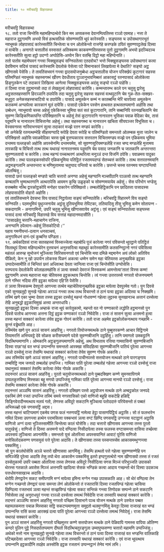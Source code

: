 ```yaml
---
title: १० मरीचवट्टि विहारकथा

---
```

मरीचवट्टि विहारकथा  
१८. ततो राजा चिन्तेसि महामहिण्दत्थेरो किर मम अय्यकस्स देवानम्पियतिस्स रञ्‍ञो एवमाह। नत्ता ते महाराज दुट्ठगामणि अभयो विसं हत्थसतिकं सोवण्णमालिं थूपं कारेस्सति। सङ्घस्स च उपोसथागारभूतं नवभूमकं लोहपासादं कारेस्सतीति चिन्तेत्वा च पन ओलोकेन्तो राजगेहे करण्डके ठपितं सुवण्णपट्टलेखं दिस्वा तं वाचेसि। अनागते चत्तालीसं वस्ससतं अतिक्‍कम्म काकवण्णतिस्सस्स पुत्तो दुट्ठगामणि अभयो इदञ्‍चिदञ्‍च कारेस्सतीति सुत्वा हट्ठो उदग्गो अप्पोठेसि-अय्येन किर वतम्हि दिट्ठो महा महिण्देनाति।  
ततो पातोव महामेघवनं गन्त्वा भिक्खुसङ्घं सन्‍निपातेत्वा एतदवोच? भन्ते भिक्खुसङ्घस्स उपोसथागारं कत्वा देवविमान सदिसं पासादं कारेस्सामि देवलोकं पेसेत्वा पटे विमानाकारं लिखापेत्वा मे देथाति? सङ्घो अट्ठ खीणासवे पेसेसि। ते तावतिंसभवनं गन्त्वा द्वादसयोजनुब्बेधा अट्ठचत्तालीस योजन परिक्खेपं कूटागारं सहस्स पतिमण्डितं नवभूमकं सहस्सगब्भं खीरण देवधीताय पुञ्‍ञानुभावनिब्बत्तं आकासट्ठं रतनपासादं ओलोकेत्वा हिङ्गुलकेन पटे तदाकारं लिखित्वा आनेत्वा भिक्खुसङ्घस्स अदंसु सङ्घो रञ्‍ञो पाहेसि।  
तं दिस्वा राजा तुट्ठमानसो तदा तं लेखतुल्यं लोहपासादं कारेसि। कम्मन्तारम्भ काले पन चतुसु द्वारेसु अट्ठसतसहस्सानि हिरञ्‍ञानि ठपापेसि तदा चतुसु द्वारेसु सहस्स सहस्सं वत्थपुटानि चेव गुळ-तेल-सक्खर-मधुपुरा अनेकसहस्सचाटियो च ठपापेसि। पासादे अमूलकेन कम्मं न कातब्बन्ति भेरिं चारपेत्वा अमूलकेन कतकम्मं अग्घापेत्वा कारकानं मूलं दापेसि। पासादो एकेकेन पस्सेन हत्थसत हत्थसतप्पमाणो अहोसि तथा उब्बेधन, नवभूमायो चस्स अहेसुं एकेकिस्सा भूमिया सतं सतं कूटागारानि, तानि सब्बानिपि रतनखचितानि चेव सुवण्ण किङ्किणिकापन्ति परिक्खित्तानि च अहेसुं तेसं कूटागारानि नानारतन भूसिका पवाळ वेदिका चेव, तासं पदुमानि च नानारतन विचित्तानेव अहेसुं। तथा सहस्सगब्भा च नानारतन खचिता सीयपञ्‍जर विभूसिता च। वेस्सवनस्स नारिवाभनयानं सुत्वा तदाकारं मज्झे रतन मण्डपं कारेसि।  
सो अनेकेहि रतनत्थम्भेहि सीहव्यग्घादि रूपेहि देवता रूपेहि च पतिमण्डितो समन्ततो ओलम्बक मुत्ता जालेन च परिक्खित्तो अहोसि पवाळवेदिका चस्स पुब्बे वुत्तप्पकाराव सत्तरतन विचित्तमण्डप मज्झे पन एळिकमय भूमिया दन्तमय पल्‍लङ्को अहोसि अपस्सेनम्पि दन्तमयमेव, सो सुवण्णसूरियमण्डलेहि रजत चण्द मण्डलेहि मुत्तामय तारकाहि च विचित्तो तत्थ तत्थ यथारहं नानारतनमय पदुमानि चेव पसाद जनकानि च जातकानि अन्तरन्तरा सुवण्णलतायो च कारेसि। तत्थ महग्घं पच्‍चत्थरणं अत्थरित्वा मनुञ्‍ञं दन्त विजनिं ठपेसि। पवाळमय पादुका कारेसि। तथा पल्‍लङ्कस्सोपरि एळिकभूमिया पतिट्ठितं रजतमयदण्डं सेतच्‍चत्तं कारेसि। तत्थ सत्तरतनमयानि अट्ठमङ्गलानि अन्तरन्तरा च मणिमुत्तामया चतुप्पाद पन्तियो च कारेसि। छत्तन्ते चस्स रतनमय घण्टापन्तियो ओलम्बिंसु।  
पासादो छत्तं पल्‍लङ्को मण्डपो चाति चत्तारो अनग्घा अहेसुं महग्घानि मञ्‍चपीठानि पञ्‍ञत्वो तत्थ महग्घानि कम्बलानि भुम्मत्थरणानि अत्थरापेसि आवमन कुम्हि उळुङ्को च सोवण्णमयायेव अहेसुं। सेस परिभोग भण्डेसु वत्तब्बमेव नत्थि द्वारकोट्ठकोपि मनोहर पाकारेन परिक्खित्तो। तम्बलोहिट्ठिकाभि पन छादितत्ता पासादस्स लोहपासादोति वोहारो अहोसि।  
एवं तावतिंसभवने देवसभा विय पासादं निट्ठापेत्वा सङ्घं सन्‍निपातेसि। मरिचवट्टि विहारमगे विय सङ्घो सन्‍निपति। पठमभूमियं पुथुज्‍जनायेव अट्ठंसु दुतियभूमिया तेपिटका, ततियादिसु तीसु भूमिसु कमेन सोतापन्‍न - सकदागामि - अनागामिनो, उपरि चतुसु भूमिसु खीणासवायेव अट्ठंसु। एवं सङ्घं सन्‍निपातेत्वा सङ्घस्स पासादं दत्वा मरिचवट्टि विहारमहे विय सत्ताहं महादानमदासीति।  
‘‘पासादहेतु चत्तानि-महाचागेन राजिना,  
अनग्घानि ठपेत्वान-अहेसुं तिंसकोटियो।’’  
पहाय गमनीयन्तं-दत्वान धनसञ्‍चयं,  
अनुगामिधनं दानं-एवं कुब्बन्ति पण्डिता।  
१९. अथेकदिवसं राजा सतसहस्सं विस्सज्‍जेत्वा महाबोधि पूजं कारेत्वा नगरं पविसन्तो थूपट्ठाने पतिट्ठितं सिलाथूपं दिस्वा महिण्दत्थेरेन वुत्तवचनं अनुस्सरित्वा महाथूपं कारेस्सामीति कतसन्‍निट्ठानो नगरं पविसित्वा महंतलं आरुय्ह सुभोजनं भुञ्‍जित्वा सिरिसयनगतो एवं चिन्तेसि मया दमिळे मद्दमानेन अयं लोको अतिविय पीळितो, केन नु खो उपायेन लोकस्स पिळनं अकत्वा धम्मेन समेन महा चेतियस्स अनुच्छविकं इट्ठका उप्पादेस्सामीति तं चिन्तितं छत्तं अधिवत्था देवता जानित्वा राजा एवं चिन्तेसीति उग्घोसेसि।  
परम्पराय देवलोकेपि कोलाहलमहोसि तं ञत्वा सक्‍को देवराजं विस्सकम्मं आमन्तेत्वा’तात! विस्स कम्म! दुट्ठगामणि अभय महाराजा महा चेतियस्स इट्ठकत्थाय चिन्तेसि। त्वं गन्त्वा उत्तरपस्से नगरतो योजनप्पमाणे ठाने गम्भिर नदिया तीरे इट्ठका मापेत्वा एहि’ति पेसेसि।  
तं ञत्वा विस्सकम्म देवपुत्तो आगन्त्वा तत्थेव महाचेतियानुच्छविकं इट्ठका मापेत्वा देवपुरमेव गतो। पुन दिवसे एको सुनखलुद्दो सुनखे गहेत्वा अरञ्‍ञं गन्त्वा तत्थ तत्थ विचरन्तो तं ठानं पत्वा इट्ठका अदिस्वा च निक्खमि। तस्मिं खणे एका भुम्मा देवता तस्स इट्ठका दस्सेतुं महन्तं गोधावण्णं गहेत्वा लुद्दस्स सुनखानञ्‍च अत्तानं दस्सेत्वा तेहि अनुबद्धो इट्ठकाभिमुखं अत्त्वा अन्तरधायि।  
सुनखलुद्दो इट्ठका दिस्वा अम्हाकं राजा थूपं कारेतुकामो, महन्तो वत नो पण्णाकारो लद्धोति हट्ठमानसो पुन दिवसे पातोच आगन्त्वा अत्तना दिट्ठं इट्ठक पण्णाकारं रञ्‍ञो निवेदेसि। राजा तं सासनं सुत्वा अत्तमनो हुत्वा तस्स महन्तं सक्‍कारं कारेत्वा तंयेव इट्ठक गोपनं कारेसि। ततो राजा अहमेव इट्ठकोलोकनत्थाय गच्छामि - कुन्तं वड्ढेथाति आह।  
तस्मिंयेव खणे पुन अञ्‍ञं सासनं आहरिंसु। नगरतो तियोजनमत्थके ठाने पुब्बुत्तरकण्णे आचार विट्ठिगामे तियामरत्तिं अभिप्पवट्टे देवे सोळस करीसप्पमाणे पदेसे सुवण्णबीजानि उट्ठहिंसु। तानि पमाणतो उक्‍कट्ठानि विदत्थिप्पमाणानि। ओमकानि अट्ठङ्गुलप्पमाणानि अहेसुं, अथ विभाताय रत्तिया गामवासिनो सुवण्णबिजानि दिस्वा राछा’रहं वत भण्डं उप्पन्‍नन्ति समन्ततो आरक्खा संविदहित्वा सुवण्णबीजानि पातियं पूरेत्वा आगन्त्वा रञ्‍ञो दस्सेसुं राजा तेसम्पि यथारहं सक्‍कारं कारेत्वा तेयेव सुवण्ण गोपके अकासि।  
अथ तस्मिंयेव खणे अञ्‍ञं सासनं आहरिंसु। नगरतो पाचीनपस्से सत्तयोजन मत्थको ठाने पारगङ्गाय तम्बविट्ठि नाम जनपदे तम्बलोहं उप्पज्‍जि। गामिका पातिं पूरेत्वा तम्बलोहं गहेत्वा आगन्त्वा रञ्‍ञो दस्सेसुं राजा यथानुरूपं सक्‍कारं तेसम्पि कारेत्वा तेयेव गोपके अकासि।  
तदनन्तरं अञ्‍ञं सासनं आहरिंसु। पुरतो चतुयोजनमत्थको ठाने पुब्बदक्खिण कण्णे सुमनवापिगामे उप्पलकुरुविण्द मिस्सका बहू मणयो उप्पज्‍जिंसु गामिका पातिं पूरेत्वा आगन्त्वा मानयो रञ्‍ञो दस्सेसुं। राजा तेसम्पि सक्‍कारं कारेत्वा तेयेव गोपके अकासि।  
तदनन्तरं अञ्‍ञम्पि सासनं आहरिंसु। नगरतो दक्खिण पस्से अट्ठयोजन मत्थके ठाने अम्बट्ठकोल जनपदे एकस्मिं लेणे रजतं उप्पज्‍जि तस्मिं समये नगरवासिको एको वाणिजो बहूहि सकटेहि हळिद्दि सिङ्गिवेरादीनमत्थाय मलयं गतो, लेणस्स अविदूरे सकटानि मुञ्‍चित्वा पतोददारुं परियेसन्तो तं पब्बतं अभिरूळ्हो एकं पणसयट्ठिं अद्दस।  
तस्स महन्तं चाटिप्पमाणं एकमेव पणस फलं नरुणयट्ठिं नामेत्वा हेट्ठा पासाणपिट्ठियं अट्ठासि। सो तं फलभारेन नमितं दिस्वा उपगन्त्वा हत्थेन परामसित्वा पक्‍कभावं ञत्वा वण्टं छिण्दि पणसयट्ठि उग्गन्त्वा यटाट्ठानं अट्ठासि वाणिजो अग्गं दत्वा भुञ्‍जिस्सामीति चिन्तेत्वा कालं घोसेसि। तदा चत्तारो खीणासव आगन्त्वा तस्स पुरतो पातुरहेसुं। वाणिजो ते दिस्वा अत्तमनो पादे वण्दित्वा निसीदापेत्वा तस्स फलस्स वण्टासमन्ता वासिया तच्छेत्वा अपस्सयं लुञ्‍चित्वा अपनामेसि। समन्ततो युसं ओतरित्वा अपस्सयानितं आवाटं पूरेसि वाणिजो मनोसिलोदकवण्ण पणसयुसं पत्ते पूरेत्वा अदासि। ते खीणासवा तस्स पस्सन्तस्सेव आकासमब्भुग्गन्त्वा पक्‍कमिंसु।  
सो पुन कालंघोसेसि अञ्‍ञे चत्तरो खीणासवा आगमिंसु। तेसम्पि हत्थतो पत्ते गहेत्वा सुवण्णवण्णेहि पन समिञ्‍जेहि पूरेत्वा अदासि तेसु तयो थेरा आकासेन पक्‍कमिंसु इतरो इण्दगुत्तत्थेरो नाम खीणासवो तस्स तं रजतं दस्सेतुकामो उपरि पब्बता ओतरित्वा तस्स लेणस्स अविदूरे निसीदित्वा पणस मिञ्‍जं परिभुञ्‍जति उपासको थेरस्स गतकाले अवसेस मिञ्‍जं अत्तनापि खादित्वा सेसकं भण्डिकं कत्वा आदाय गच्छन्तो थेरं दिस्वा उदकञ्‍च पत्तधोवनसाखञ्‍च अदासि।  
थेरोपि लेणद्वारेन सकट समीपगामि मग्गं मापेत्वा इमिना मग्गेन गच्छ उपासकाति आह। सो थेरं वण्दित्वा तेन मग्गेन गच्छन्तो लेणद्वारं पत्वा समन्ता लेणं ओलोकेन्तो तं रजतरासिं दिस्वा रजतपिण्डं गहेत्वा चासिया छिण्दित्वा रजतभावं ञत्वा महन्तं सज्झपिण्डं गहेत्वा सकट सन्तिकं गन्त्वा तिणोदक सम्पन्‍ने ठाने सकटानि निवेसेत्वा लहुं अनुराधपुरं गन्त्वा रञ्‍ञ्ञो दस्सेत्वा तमत्थं निवेदेसि राजा तस्सापि यथारहं सक्‍कारं कारेसि।  
तदन्तरं अञ्‍ञम्पि सासनं आहरिंसु नगरतो पच्छिम दिसाभागे पञ्‍च योजन मत्थके ठाने उरुवेल पब्बत महामलकमत्ता पचाळ मिस्सका सट्ठि सकटप्पमाणमुत्ता समुद्दतो थलमुग्गमिंसु केवट्टा दिस्वा राजारहं वत भण्डं उप्पन्‍नन्ति रासिं कत्वा आरक्खं दत्वा पातिं पूरेत्वा आगन्त्वा रञ्‍ञो दस्सेत्वा तमत्थं निवेदेसुं। राजा तेसम्पि यथारहं सक्‍कारं कारेसि।  
पुन अञ्‍ञं सासनं आहरिंसु नगरतो पच्छिमुत्तर कण्णे सत्तयोजन मत्थके ठाने पेळिवापि गामस्स वापिया ओतिण्ण कण्दरे पुलिन पुट्ठे निसदपोतप्पमाण दीघतो विदत्थिचतुरङ्गुला उम्मापुप्फवण्णा चत्तारो महामणि उप्पज्‍जिंसु। अथेको मत्तो नाम सुनखलुद्दो सुनखे गहेत्वा तत्थ विचरन्तो तं ठानं पत्वा दिस्वा राजारहं वत भण्डन्ति वालिकाहि पटिच्छादेत्वा आगन्त्वा रञ्‍ञो निवेदेसि। राजा तस्सापि यथारहं सक्‍कारं कारेसि। एवं राजा थूपत्थाय उप्पन्‍नानि इट्ठकादीनि तदहेव अस्सोसि इट्ठक रजतानं उप्पन्‍नट्ठानं तेनेव नामं लभि।  